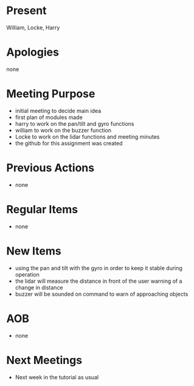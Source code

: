 # Present

William, Locke, Harry

# Apologies

none

# Meeting Purpose

- initial meeting to decide main idea
- first plan of modules made
- harry to work on the pan/tilt and gyro functions
- william to work on the buzzer function
- Locke to work on the lidar functions and meeting minutes
- the github for this assignment was created

# Previous Actions

- none

# Regular Items

- none

# New Items

- using the pan and tilt with the gyro in order to keep it stable during operation
- the lidar will measure the distance in front of the user warning of a change in distance
- buzzer will be sounded on command to warn of approaching objects

# AOB

- none

# Next Meetings

- Next week in the tutorial as usual
